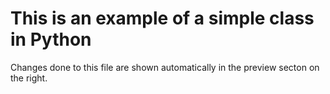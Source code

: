 # This is an example of a simple class in Python

Changes done to this file are shown automatically in the preview secton on the right.